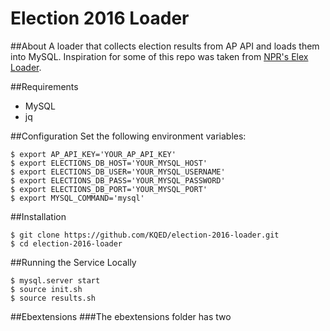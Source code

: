 # Election 2016 Loader

##About
A loader that collects election results from AP API and loads them into MySQL. Inspiration for some of this repo was taken from [NPR's Elex Loader](https://github.com/nprapps/ap-election-loader).

##Requirements
- MySQL
- jq

##Configuration
Set the following environment variables:
```
$ export AP_API_KEY='YOUR_AP_API_KEY'
$ export ELECTIONS_DB_HOST='YOUR_MYSQL_HOST'
$ export ELECTIONS_DB_USER='YOUR_MYSQL_USERNAME'
$ export ELECTIONS_DB_PASS='YOUR_MYSQL_PASSWORD'
$ export ELECTIONS_DB_PORT='YOUR_MYSQL_PORT'
$ export MYSQL_COMMAND='mysql'
```

##Installation
```
$ git clone https://github.com/KQED/election-2016-loader.git
$ cd election-2016-loader
```

##Running the Service Locally
```
$ mysql.server start
$ source init.sh
$ source results.sh
```

##Ebextensions
###The ebextensions folder has two 
